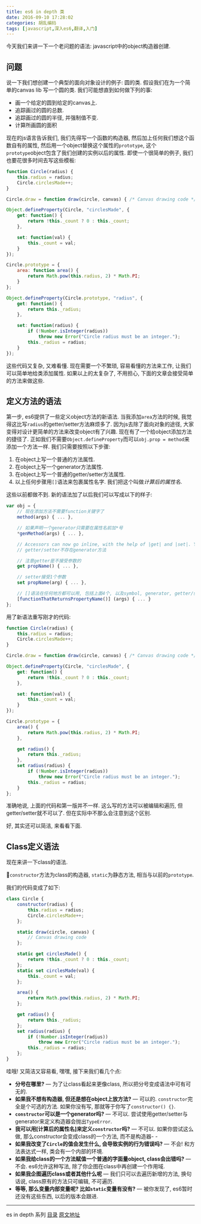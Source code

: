 ```yaml
---
title: es6 in depth 类
date: 2016-09-10 17:28:02
categories: 胡乱编码
tags: [javascript,深入es6,翻译,入门]
---
```

今天我们来讲一下一个老问题的语法: javascript中的object构造器创建.

## 问题

说一下我们想创建一个典型的面向对象设计的例子:  圆的类. 假设我们在为一个简单的canvas lib 写一个圆的类. 我们可能想直到如何做下列的事:

+ 画一个给定的圆到给定的canvas上.
+ 追踪画过的圆的总数.
+ 追踪画过的圆的半径, 并强制值不变.
+ 计算所画圆的面积

现在的js语言告诉我们, 我们先得写一个函数的构造器, 然后加上任何我们想这个函数自有的属性, 然后用一个object替换这个属性的`prototype`, 这个`prototype`object包含了我们创建的实例以后的属性. 即使一个很简单的例子, 我们也要花很多时间去写这些模板: 

```js
function Circle(radius) {
    this.radius = radius;
    Circle.circlesMade++;
}

Circle.draw = function draw(circle, canvas) { /* Canvas drawing code */ }

Object.defineProperty(Circle, "circlesMade", {
    get: function() {
        return !this._count ? 0 : this._count;
    },

    set: function(val) {
        this._count = val;
    }
});

Circle.prototype = {
    area: function area() {
        return Math.pow(this.radius, 2) * Math.PI;
    }
};

Object.defineProperty(Circle.prototype, "radius", {
    get: function() {
        return this._radius;
    },

    set: function(radius) {
        if (!Number.isInteger(radius))
            throw new Error("Circle radius must be an integer.");
        this._radius = radius;
    }
});
```

这些代码又复杂, 又难看懂. 现在需要一个不繁琐, 容易看懂的方法来工作, 让我们可以简单地给类添加属性. 如果以上的太复杂了, 不用担心, 下面的文章会接受简单的方法来做这些.

## 定义方法的语法

第一步, es6提供了一些定义object方法的新语法. 当我添加`area`方法的时候, 我觉得这比写`radius`的getter/setter方法麻烦多了. 因为js去除了面向对象的途径, 大家变得对设计更简单的方法来改变object有了兴趣. 现在有了一个给object添加方法的捷径了. 正如我们不需要`Object.defineProperty`而可以`obj.prop = method`来添加一个方法一样. 我们只需要按照以下步骤:

1. 在object上写一个普通的方法属性.
2. 在object上写一个generator方法属性.
3. 在object上写一个普通的getter/setter方法属性.
4. 以上任何步骤用`[]`语法来包裹属性名字. 我们把这个叫做*计算后的属性名*.

这些以前都做不到. 新的语法加了以后我们可以写成以下的样子:

```js
var obj = {
    // 现在添加方法不需要function关键字了
    method(args) { ... },

    // 如果声明一个generator只需要在属性名前加*号
    *genMethod(args) { ... },

    // Accessors can now go inline, with the help of |get| and |set|. You can
    // getter/setter不存在generator方法

    // 注意getter是不接受参数的
    get propName() { ... },

    // setter接受1个参数
    set propName(arg) { ... },

    // []语法在任何地方都可以用, 包括上面4个, 以及symbol, generator, getter/setter等等.
    [functionThatReturnsPropertyName()] (args) { ... }
};
```

用了新语法重写刚才的代码:

```js
function Circle(radius) {
    this.radius = radius;
    Circle.circlesMade++;
}

Circle.draw = function draw(circle, canvas) { /* Canvas drawing code */ }

Object.defineProperty(Circle, "circlesMade", {
    get: function() {
        return !this._count ? 0 : this._count;
    },

    set: function(val) {
        this._count = val;
    }
});

Circle.prototype = {
    area() {
        return Math.pow(this.radius, 2) * Math.PI;
    },

    get radius() {
        return this._radius;
    },
    set radius(radius) {
        if (!Number.isInteger(radius))
            throw new Error("Circle radius must be an integer.");
        this._radius = radius;
    }
};
```

准确地说, 上面的代码和第一版并不一样. 这么写的方法可以被编辑和遍历, 但getter/setter就不可以了. 但在实际中不那么会注意到这个区别.

好, 其实还可以简洁, 来看看下面.

## Class定义语法

现在来讲一下class的语法.

`constructor`方法为class的构造器, `static`为静态方法, 相当与以前的`prototype`.

我们的代码变成了如下:

```js
class Circle {
    constructor(radius) {
        this.radius = radius;
        Circle.circlesMade++;
    };

    static draw(circle, canvas) {
        // Canvas drawing code
    };

    static get circlesMade() {
        return !this._count ? 0 : this._count;
    };
    static set circlesMade(val) {
        this._count = val;
    };

    area() {
        return Math.pow(this.radius, 2) * Math.PI;
    };

    get radius() {
        return this._radius;
    };
    set radius(radius) {
        if (!Number.isInteger(radius))
            throw new Error("Circle radius must be an integer.");
        this._radius = radius;
    };
}
```

哇哦! 又简洁又容易看, 嘿嘿, 接下来我们看几个点:

+ **分号在哪里?** — 为了让class看起来更像class, 所以把分号变成语法中可有可无的. 
+ **如果我不想有构造器, 但还是想在object上放方法?** — 可以的. `constructor`完全是个可选的方法. 如果你没有写, 那就等于你写了``constructor() {}``.
+ **`constructor`可以是一个generator吗?** — 不可以. 尝试使用getter/setter与generator来定义构造器会抛出`TypeError`.
+ **我可以用[计算后的属性名]来定义`constructor`吗?** — 不可以. 如果你尝试这么做, 那么constructor会变成class的一个方法, 而不是构造器- -
+ **如果我改变了`Circle`的值会发生什么, 会导致实例的行为错误吗?** — 不会! 和方法表达式一样, 类会有一个内部的环境. 
+ **如果我给class的一个方法赋值一个普通的字面量object, class会出错吗?** — 不会. es6允许这种写法, 除了你企图在class中再创建一个作用域.
+ **如果我企图遍历class或者其他什么呢** — 我们只可以去遍历新增的方法, 换句话说, class原有的方法只可编辑, 不可遍历.
+ **等等, 那么变量内部变量呢? 比如`static`变量有没有?** — 被你发现了, es6暂时还没有这些东西, 以后的版本会跟进.

---

es in depth 系列 [目录](/2016/09/10/es6-in-depth-content/) [原文地址](https://hacks.mozilla.org/category/es6-in-depth/)